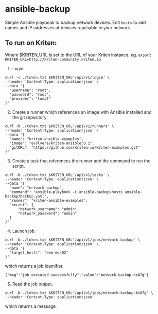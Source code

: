 # ansible-backup

Simple Ansible playbook to backup network devices.
Edit `hosts` to add names and IP addresses of devices reachable in your network.
## To run on Kriten:

Where $KRITEN_URL is set to the URL of your Kriten instance.
eg. `export KRITEN_URL=http://kriten-community.kriten.io`

1. Login
```
curl -c ./token.txt $KRITEN_URL'/api/v1/login' \
--header 'Content-Type: application/json' \
--data '{
  "username": "root",
  "password": "root",
  "provider": "local"
}' 
```
2. Create a runner which references an image with Ansible installed and the git repository.
```
curl -b ./token.txt $KRITEN_URL'/api/v1/runners' \
--header 'Content-Type: application/json' \
--data '{
  "name": "kriten-ansible-examples",
  "image": "evolvere/kriten-ansible:0.1",
  "gitURL": "https://github.com/Kriten-io/Kriten-examples.git"
}'
```
3. Create a task that references the runner and the command to run the script.
```
curl -b ./token.txt $KRITEN_URL'/api/v1/tasks' \
--header 'Content-Type: application/json' \
--data '{
  "name": "network-backup",
  "command": "ansible-playbook -i ansible-backup/hosts ansible-backup/backup.yaml",
  "runner": "kriten-ansible-examples",
  "secret": {
      "network_username": "admin",
      "network_password": "admin"
  }
}'
```
4. Launch job.
```
curl -b ./token.txt $KRITEN_URL'/api/v1/jobs/network-backup' \
--header 'Content-Type: application/json' \
--data '{
  "target_hosts": "evo-eos02"
}'
```
   which returns a job identifier.
```
{"msg":"job executed successfully","value":"network-backup-ks67g"}
```
5. Read the job output.
```
curl -b ./token.txt $KRITEN_URL'/api/v1/jobs/network-backup-ks67g' \
--header 'Content-Type: application/json'
```
   which returns a message.
```
```
